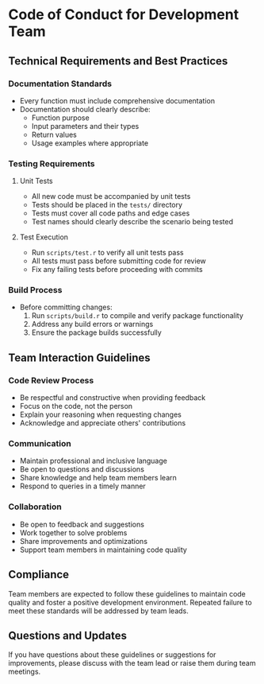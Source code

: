 # Code of Conduct for Development Team

## Technical Requirements and Best Practices

### Documentation Standards
- Every function must include comprehensive documentation
- Documentation should clearly describe:
  - Function purpose
  - Input parameters and their types
  - Return values
  - Usage examples where appropriate

### Testing Requirements
1. Unit Tests
   - All new code must be accompanied by unit tests
   - Tests should be placed in the `tests/` directory
   - Tests must cover all code paths and edge cases
   - Test names should clearly describe the scenario being tested

2. Test Execution
   - Run `scripts/test.r` to verify all unit tests pass
   - All tests must pass before submitting code for review
   - Fix any failing tests before proceeding with commits

### Build Process
- Before committing changes:
  1. Run `scripts/build.r` to compile and verify package functionality
  2. Address any build errors or warnings
  3. Ensure the package builds successfully

## Team Interaction Guidelines

### Code Review Process
- Be respectful and constructive when providing feedback
- Focus on the code, not the person
- Explain your reasoning when requesting changes
- Acknowledge and appreciate others' contributions

### Communication
- Maintain professional and inclusive language
- Be open to questions and discussions
- Share knowledge and help team members learn
- Respond to queries in a timely manner

### Collaboration
- Be open to feedback and suggestions
- Work together to solve problems
- Share improvements and optimizations
- Support team members in maintaining code quality

## Compliance

Team members are expected to follow these guidelines to maintain code quality and foster a positive development environment. Repeated failure to meet these standards will be addressed by team leads.

## Questions and Updates

If you have questions about these guidelines or suggestions for improvements, please discuss with the team lead or raise them during team meetings. 